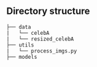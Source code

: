 Directory structure
-------------------
    ├── data
    |   └── celebA
    |   └── resized_celebA
    ├── utils
    |   └── process_imgs.py
    ├── models


